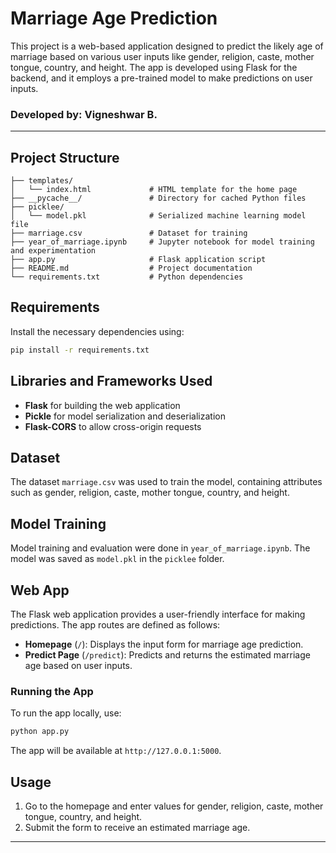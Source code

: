 # Marriage Age Prediction

This project is a web-based application designed to predict the likely age of marriage based on various user inputs like gender, religion, caste, mother tongue, country, and height. The app is developed using Flask for the backend, and it employs a pre-trained model to make predictions on user inputs.

### Developed by: Vigneshwar B.

---

## Project Structure

```
├── templates/
│   └── index.html             # HTML template for the home page
├── __pycache__/               # Directory for cached Python files
├── picklee/
│   └── model.pkl              # Serialized machine learning model file
├── marriage.csv               # Dataset for training
├── year_of_marriage.ipynb     # Jupyter notebook for model training and experimentation
├── app.py                     # Flask application script
├── README.md                  # Project documentation
└── requirements.txt           # Python dependencies
```

## Requirements

Install the necessary dependencies using:

```bash
pip install -r requirements.txt
```

## Libraries and Frameworks Used

- **Flask** for building the web application
- **Pickle** for model serialization and deserialization
- **Flask-CORS** to allow cross-origin requests

## Dataset

The dataset `marriage.csv` was used to train the model, containing attributes such as gender, religion, caste, mother tongue, country, and height.

## Model Training

Model training and evaluation were done in `year_of_marriage.ipynb`. The model was saved as `model.pkl` in the `picklee` folder.

## Web App

The Flask web application provides a user-friendly interface for making predictions. The app routes are defined as follows:

- **Homepage** (`/`): Displays the input form for marriage age prediction.
- **Predict Page** (`/predict`): Predicts and returns the estimated marriage age based on user inputs.

### Running the App

To run the app locally, use:

```bash
python app.py
```

The app will be available at `http://127.0.0.1:5000`.

## Usage

1. Go to the homepage and enter values for gender, religion, caste, mother tongue, country, and height.
2. Submit the form to receive an estimated marriage age.

---
